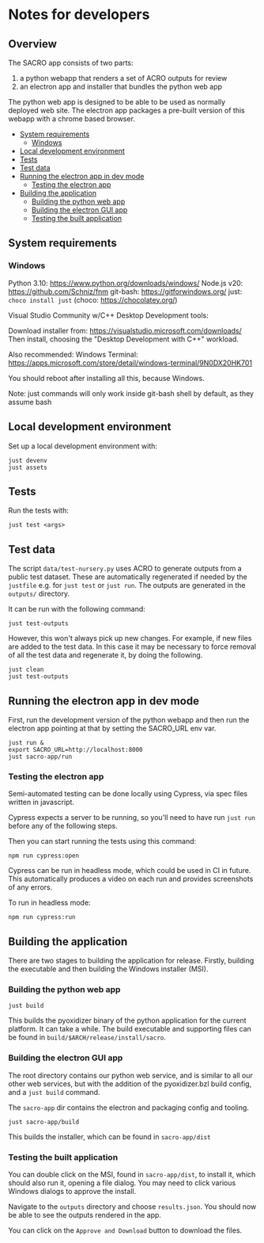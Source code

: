 # Notes for developers

## Overview

The SACRO app consists of two parts:

1) a python webapp that renders a set of ACRO outputs for review
2) an electron app and installer that bundles the python web app


The python web app is designed to be able to be used as normally deployed web
site. The electron app packages a pre-built version of this webapp with a chrome
based browser.


- [System requirements](#system-requirements)
  - [Windows](#windows)
- [Local development environment](#local-development-environment)
- [Tests](#tests)
- [Test data](#test-data)
- [Running the electron app in dev mode](#running-the-electron-app-in-dev-mode)
  - [Testing the electron app](#testing-the-electron-app)
- [Building the application](#building-the-application)
  - [Building the python web app](#building-the-python-web-app)
  - [Building the electron GUI app](#building-the-electron-gui-app)
  - [Testing the built application](#testing-the-built-application)


## System requirements

### Windows

Python 3.10: https://www.python.org/downloads/windows/
Node.js v20: https://github.com/Schniz/fnm
git-bash: https://gitforwindows.org/
just: `choco install just` (choco: https://chocolatey.org/)

Visual Studio Community w/C++ Desktop Development tools:

Download installer from: https://visualstudio.microsoft.com/downloads/
Then install, choosing the "Desktop Development with C++" workload.

Also recommended: Windows Terminal: https://apps.microsoft.com/store/detail/windows-terminal/9N0DX20HK701

You should reboot after installing all this, because Windows.

Note: just commands will only work inside git-bash shell by default, as they assume bash

## Local development environment

Set up a local development environment with:
```
just devenv
just assets
```

## Tests
Run the tests with:
```
just test <args>
```

## Test data

The script `data/test-nursery.py` uses ACRO to generate outputs from a public test
dataset. These are automatically regenerated if needed by the `justfile` e.g. for `just test` or `just run`.  The outputs are generated in the `outputs/` directory.

It can be run with the following command:

```
just test-outputs
```

However, this won't always pick up new changes. For example, if new files are
added to the test data. In this case it may be necessary to force removal
of all the test data and regenerate it, by doing the following.
```
just clean
just test-outputs
```

## Running the electron app in dev mode

First, run the development version of the python webapp and then run the
electron app pointing at that by setting the SACRO_URL env var.

```
just run &
export SACRO_URL=http://localhost:8000
just sacro-app/run
```

### Testing the electron app

Semi-automated testing can be done locally using Cypress, via spec files written in javascript.

Cypress expects a server to be running, so you'll need to have run `just run` before any of the following steps.

Then you can start running the tests using this command:

```
npm run cypress:open
```

Cypress can be run in headless mode, which could be used in CI in future. This automatically produces a video on each run and provides screenshots of any errors.

To run in headless mode:

```
npm run cypress:run
```

## Building the application

There are two stages to building the application for release. Firstly, building the executable
and then building the Windows installer (MSI).

### Building the python web app

```
just build
```

This builds the pyoxidizer binary of the python application for the current
platform. It can take a while.  The build executable and supporting files can be
found in `build/$ARCH/release/install/sacro`.


### Building the electron GUI app

The root directory contains our python web service, and is similar to all our
other web services, but with the addition of the pyoxidizer.bzl build config,
and a `just build` command.

The `sacro-app` dir contains the electron and packaging config and tooling.

```
just sacro-app/build
```

This builds the installer, which can be found in `sacro-app/dist`

### Testing the built application

You can double click on the MSI, found in `sacro-app/dist`, to install it, which should also run it, opening
a file dialog. You may need to click various Windows dialogs to approve the
install.

Navigate to the `outputs` directory and choose `results.json`. You should
now be able to see the outputs rendered in the app.

You can click on the `Approve and Download` button to download the files.
